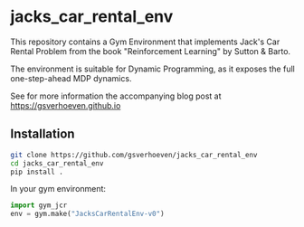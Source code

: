 # jacks_car_rental_env

This repository contains a Gym Environment that implements Jack's Car Rental Problem from the book "Reinforcement Learning" by Sutton & Barto.

The environment is suitable for Dynamic Programming, as it exposes the full one-step-ahead MDP dynamics.

See for more information the accompanying blog post at https://gsverhoeven.github.io

## Installation
```bash
git clone https://github.com/gsverhoeven/jacks_car_rental_env
cd jacks_car_rental_env
pip install .
```

In your gym environment:

```python
import gym_jcr
env = gym.make("JacksCarRentalEnv-v0") 
```

